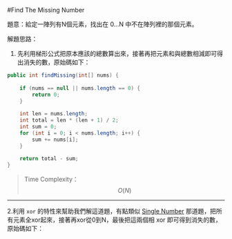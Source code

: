 #Find The Missing Number

[]()

題意：給定一陣列有N個元素，找出在 0...N 中不在陣列裡的那個元素。

解題思路：

1. 先利用梯形公式把原本應該的總數算出來，接著再把元素和與總數相減即可得出消失的數，原始碼如下：

```java
public int findMissing(int[] nums) {
    
    if (nums == null || nums.length == 0) {
        return 0;
    }
    
    int len = nums.length;
    int total = len * (len + 1) / 2;
    int sum = 0;
    for (int i = 0; i < nums.length; i++) {
        sum += nums[i];
    }
    
    return total - sum;
}
```

>Time Complexity：$$O(N)$$

---
2.利用 ```xor``` 的特性來幫助我們解這道題，有點類似 [Single Number](array/single_number.md) 那道題，把所有元素全xor起來，接著再xor從0到N，最後把這兩個相 xor 即可得到消失的數，原始碼如下：

```java

```